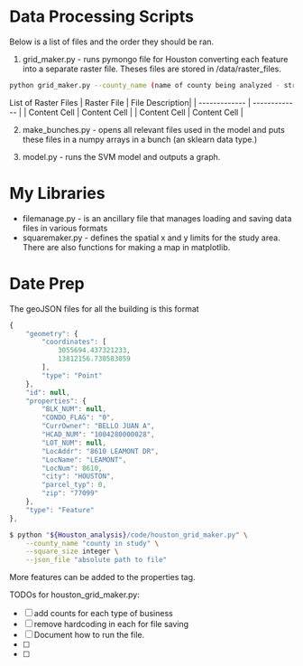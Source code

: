 Data Processing Scripts 
============
Below is a list of files and the order they should be ran.
1. grid_maker.py - runs pymongo file for Houston converting each feature into a separate raster file. Theses files are stored in /data/raster_files. 


```bash
python grid_maker.py --county_name (name of county being analyzed - string) --square_size (size of squares float)
```

List of Raster Files
| Raster File  |  File Description|
| ------------- | ------------- |
| Content Cell  | Content Cell  |
| Content Cell  | Content Cell  |


2. make_bunches.py - opens all relevant files used in the model and puts these files in a numpy arrays in a bunch (an sklearn data type.)


3. model.py - runs the SVM model and outputs a graph.


My Libraries
============


- filemanage.py - is an ancillary file that manages loading and saving data files in various formats
- squaremaker.py - defines the spatial x and y limits for the study area. There are also functions for making a map in matplotlib.









Date Prep
==========





The geoJSON files for all the building is this format

```javascript
{
    "geometry": {
        "coordinates": [
            3055694.437321233, 
            13812156.730583059
        ], 
        "type": "Point"
    }, 
    "id": null, 
    "properties": {
        "BLK_NUM": null, 
        "CONDO_FLAG": "0", 
        "CurrOwner": "BELLO JUAN A", 
        "HCAD_NUM": "1004280000028", 
        "LOT_NUM": null, 
        "LocAddr": "8610 LEAMONT DR", 
        "LocName": "LEAMONT", 
        "LocNum": 8610, 
        "city": "HOUSTON", 
        "parcel_typ": 0, 
        "zip": "77099"
    }, 
    "type": "Feature"
}, 
```



```bash
$ python "${Houston_analysis}/code/houston_grid_maker.py" \
    --county_name "county in study" \
    --square_size integer \
    --json_file "absolute path to file"
```


More features can be added to the properties tag.


TODOs for houston_grid_maker.py:
- [ ] add counts for each type of business
- [ ] remove hardcoding in each for file saving
- [ ] Document how to run the file.
- [ ] 
- [ ] 